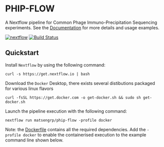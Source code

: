 # PHIP-FLOW
A Nextflow pipeline for Common Phage Immuno-Precipitation Sequencing experiments.
See the [Documentation](https://matsengrp.github.io/phippery/introduction.html)
for more details and usage examples.

[![nextflow]()]()
[![Build Status]()]()

## Quickstart 

Install `Nextflow` by using the following command: 

    curl -s https://get.nextflow.io | bash 
    
Download the `Docker` Desktop, there exists several distibutions packaged for
various linux flavors

    curl -fsSL https://get.docker.com -o get-docker.sh && sudo sh get-docker.sh

Launch the pipeline execution with the following command: 

    nextflow run matsengrp/phip-flow -profile docker

Note: the [Dockerfile](docker/Dockerfile) contains all the required dependencies. 
Add the `-profile docker` to enable the containerised execution to the 
example command line shown below. 
